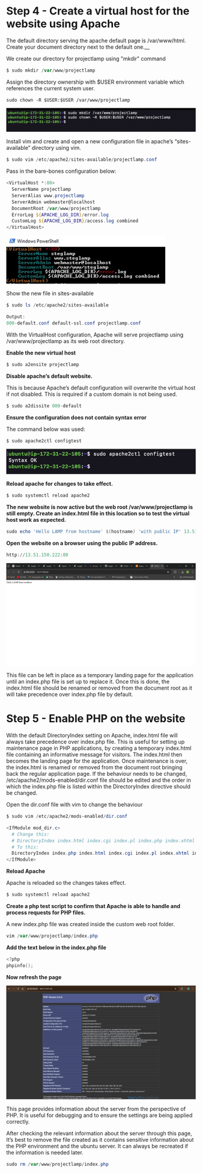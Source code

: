 # Step 4 - Create a virtual host for the website using Apache

The default directory serving the apache default page is /var/www/html. Create your document directory next to the default one.\_\_

We create our directory for projectlamp using "mkdir" command

```powershell
$ sudo mkdir /var/www/projectlamp
```

Assign the directory ownership with $USER environment variable which references the current system user.

```
sudo chown -R $USER:$USER /var/www/projectlamp
```

![image](images/create-root-directory.png)

Install vim and create and open a new configuration file in apache’s “sites-available” directory using vim.

```powershell
$ sudo vim /etc/apache2/sites-available/projectlamp.conf
```

Pass in the bare-bones configuration below:

```powershell
<VirtualHost *:80>
  ServerName projectlamp
  ServerAlias www.projectlamp
  ServerAdmin webmaster@localhost
  DocumentRoot /var/www/projectlamp
  ErrorLog ${APACHE_LOG_DIR}/error.log
  CustomLog ${APACHE_LOG_DIR}/access.log combined
</VirtualHost>
```

![image](images/virtual.jpg)

Show the new file in sites-available

```powershell
$ sudo ls /etc/apache2/sites-available
```

```powershell
Output:
000-default.conf default-ssl.conf projectlamp.conf
```

With the VirtualHost configuration, Apache will serve projectlamp using /var/www/projectlamp as its web root directory.

**Enable the new virtual host**

```powershell
$ sudo a2ensite projectlamp
```

**Disable apache’s default website.**

This is because Apache’s default configuration will overwrite the virtual host if not disabled. This is required if a custom domain is not being used.

```powershell
$ sudo a2dissite 000-default
```

**Ensure the configuration does not contain syntax error**

The command below was used:

```powershell
$ sudo apache2ctl configtest
```

![image](images/check-config-syntac.png)

**Reload apache for changes to take effect.**

```powershell
$ sudo systemctl reload apache2
```

**The new website is now active but the web root /var/www/projectlamp is still empty. Create an index.html file in this location so to test the virtual host work as expected.**

```powershell
sudo echo 'Hello LAMP from hostname' $(hostname) 'with public IP' 13.51.150.222 > /var/www/projectlamp/index.html
```

**Open the website on a browser using the public IP address.**

```powershell
http://13.51.150.222:80
```

![image](images/site-url-ip.png)

This file can be left in place as a temporary landing page for the application until an index.php file is set up to replace it. Once this is done, the index.html file should be renamed or removed from the document root as it will take precedence over index.php file by default.

# Step 5 - Enable PHP on the website

With the default DirectoryIndex setting on Apache, index.html file will always take precedence over index.php file. This is useful for setting up maintenance page in PHP applications, by creating a temporary index.html file containing an informative message for visitors. The index.html then becomes the landing page for the application. Once maintenance is over, the index.html is renamed or removed from the document root bringing back the regular application page.
If the behaviour needs to be changed, /etc/apache2/mods-enabled/dir.conf file should be edited and the order in which the index.php file is listed within the DirectoryIndex directive should be changed.

Open the dir.conf file with vim to change the behaviour

```powershell
$ sudo vim /etc/apache2/mods-enabled/dir.conf
```

```powershell
<IfModule mod_dir.c>
  # Change this:
  # DirectoryIndex index.html index.cgi index.pl index.php index.xhtml index.htm
  # To this:
  DirectoryIndex index.php index.html index.cgi index.pl index.xhtml index.htm
</IfModule>
```

**Reload Apache**

Apache is reloaded so the changes takes effect.

```powershell
$ sudo systemctl reload apache2
```

**Create a php test script to confirm that Apache is able to handle and process requests for PHP files.**

A new index.php file was created inside the custom web root folder.

```powershell
vim /var/www/projectlamp/index.php
```

**Add the text below in the index.php file**

```powershell
<?php
phpinfo();
```

**Now refresh the page**

![PHP page](<images/php-page%20(2).png>)

This page provides information about the server from the perspective of PHP. It is useful for debugging and to ensure the settings are being applied correctly.

After checking the relevant information about the server through this page, It’s best to remove the file created as it contains sensitive information about the PHP environment and the ubuntu server. It can always be recreated if the information is needed later.

```powershell
sudo rm /var/www/projectlamp/index.php
```
